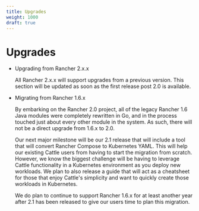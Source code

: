 ```yaml
---
title: Upgrades
weight: 1000
draft: true
---
```


# Upgrades

- Upgrading from Rancher 2.x.x

	All Rancher 2.x.x will support upgrades from a previous version.  This section will be updated as soon as the first release post 2.0 is available.

- Migrating from Rancher 1.6.x

    By embarking on the Rancher 2.0 project, all of the legacy Rancher 1.6 Java modules were completely rewritten in Go, and in the process touched just about every other module in the system. As such, there will not be a direct upgrade  from 1.6.x to 2.0.

    Our next major milestone will be our 2.1 release that will include a tool that will convert Rancher Compose to Kubernetes YAML.  This will help our existing Cattle users from having to start the migration from scratch.  However, we know the biggest challenge will be having to leverage Cattle functionality in a Kubernetes environment as you deploy new workloads.  We plan to also release a guide that will act as a cheatsheet for those that enjoy Cattle's simplicity and want to quickly create those workloads in Kubernetes.

     We do plan to continue to support Rancher 1.6.x for at least another year after 2.1 has been released to give our users time to plan this migration.
